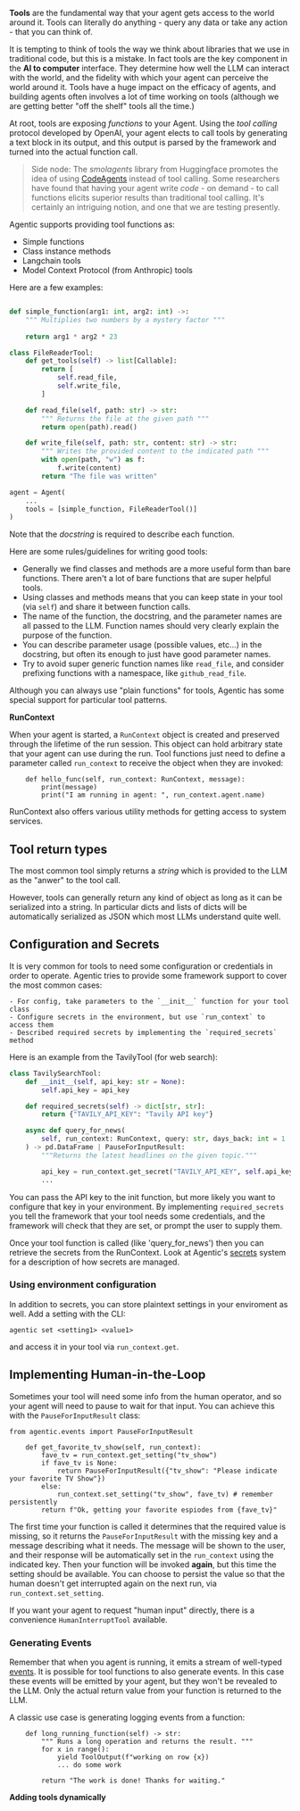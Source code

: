 **Tools** are the fundamental way that your agent gets access to the world around it.
Tools can literally do anything - query any data or take any action - that you can think of.

It is tempting to think of tools the way we think about libraries that we use in traditional code,
but this is a mistake. In fact tools are the key component in the **AI to computer** interface. 
They determine how well the LLM can interact with the world, and the fidelity with which your
agent can perceive the world around it. Tools have a huge impact on the efficacy of agents,
and building agents often involves a lot of time working on tools (although we are getting
better "off the shelf" tools all the time.)

At root, tools are exposing _functions_ to your Agent. Using the _tool calling_ protocol developed
by OpenAI, your agent elects to call tools by generating a text block in its output, and this
output is parsed by the framework and turned into the actual function call.

> Side node: The _smolagents_ library from Huggingface promotes the idea of using 
> [CodeAgents](https://huggingface.co/blog/smolagents#code-agents) instead of tool calling. Some
> researchers have found that having your agent write _code_ - on demand - to call functions elicits
> superior results than traditional tool calling. It's certainly an intriguing notion, and one that
> we are testing presently.

Agentic supports providing tool functions as:

- Simple functions
- Class instance methods
- Langchain tools
- Model Context Protocol (from Anthropic) tools

Here are a few examples:

``` python

def simple_function(arg1: int, arg2: int) ->:
    """ Multiplies two numbers by a mystery factor """
    
    return arg1 * arg2 * 23

class FileReaderTool:
    def get_tools(self) -> list[Callable]:
        return [
            self.read_file,
            self.write_file,
        ]

    def read_file(self, path: str) -> str:
        """ Returns the file at the given path """
        return open(path).read()

    def write_file(self, path: str, content: str) -> str:
        """ Writes the provided content to the indicated path """
        with open(path, "w") as f:
            f.write(content)
        return "The file was written"

agent = Agent(
    ...
    tools = [simple_function, FileReaderTool()]
)
```

Note that the _docstring_ is required to describe each function.

Here are some rules/guidelines for writing good tools:

- Generally we find classes and methods are a more useful form than bare functions. There
aren't a lot of bare functions that are super helpful tools.
- Using classes and methods means that you can keep state in your tool (via `self`) and
share it between function calls.
- The name of the function, the docstring, and the parameter names are all passed to the LLM.
Function names should very clearly explain the purpose of the function.
- You can describe parameter usage (possible values, etc...) in the docstring, but often
its enough to just have good parameter names.
- Try to avoid super generic function names like `read_file`, and consider prefixing 
functions with a namespace, like `github_read_file`.

Although you can always use "plain functions" for tools, Agentic has some special support
for particular tool patterns.

**RunContext**

When your agent is started, a `RunContext` object is created and preserved through the lifetime
of the run session. This object can hold arbitrary state that your agent can use
during the run. Tool functions just need to define a parameter called `run_context` to receive
the object when they are invoked:

```
    def hello_func(self, run_context: RunContext, message):
        print(message)
        print("I am running in agent: ", run_context.agent.name)
```

RunContext also offers various utility methods for getting access to system services.

## Tool return types

The most common tool simply returns a _string_ which is provided to the LLM as the "anwer"
to the tool call.

However, tools can generally return any kind of object as long as it can be serialized into
a string. In particular dicts and lists of dicts will be automatically serialized as JSON
which most LLMs understand quite well.

## Configuration and Secrets

It is very common for tools to need some configuration or credentials in order to operate.
Agentic tries to provide some framework support to cover the most common cases:

    - For config, take parameters to the `__init__` function for your tool class
    - Configure secrets in the environment, but use `run_context` to access them
    - Described required secrets by implementing the `required_secrets` method

Here is an example from the TavilyTool (for web search):

```python
class TavilySearchTool:
    def __init__(self, api_key: str = None):
        self.api_key = api_key

    def required_secrets(self) -> dict[str, str]:
        return {"TAVILY_API_KEY": "Tavily API key"}

    async def query_for_news(
        self, run_context: RunContext, query: str, days_back: int = 1
    ) -> pd.DataFrame | PauseForInputResult:
        """Returns the latest headlines on the given topic."""

        api_key = run_context.get_secret("TAVILY_API_KEY", self.api_key)
        ...
```
You can pass the API key to the init function, but more likely you want to configure that 
key in your environment. By implementing `required_secrets` you tell the framework
that your tool needs some credentials, and the framework will check that they are set, or
prompt the user to supply them.

Once your tool function is called (like 'query_for_news') then you can retrieve the
secrets from the RunContext. Look at Agentic's [secrets](./Secrets.md) system for a description
of how secrets are managed.

### Using environment configuration

In addition to secrets, you can store plaintext settings in your enviroment as well. Add
a setting with the CLI:

    agentic set <setting1> <value1>

and access it in your tool via `run_context.get`.


## Implementing Human-in-the-Loop

Sometimes your tool will need some info from the human operator, and so your agent will need
to pause to wait for that input. You can achieve this with the `PauseForInputResult` class:

```
from agentic.events import PauseForInputResult

    def get_favorite_tv_show(self, run_context):
        fave_tv = run_context.get_setting("tv_show")
        if fave_tv is None:
            return PauseForInputResult({"tv_show": "Please indicate your favorite TV Show"})
        else:
            run_context.set_setting("tv_show", fave_tv) # remember persistently
        return f"Ok, getting your favorite espiodes from {fave_tv}"
```
The first time your function is called it determines that the required
value is missing, so it returns the `PauseForInputResult` with the missing key and a message
describing what it needs. The message will be shown to the user, and their response will
be automatically set in the `run_context` using the indicated key. Then your function will
be invoked **again**, but this time the setting should be available. You can choose to persist
the value so that the human doesn't get interrupted again on the next run, via `run_context.set_setting`. 

If you want your agent to request "human input" directly, there is a convenience `HumanInterruptTool`
available.

### Generating Events

Remember that when you agent is running, it emits a stream of well-typed [events](./Events.md).
It is possible for tool functions to also generate events. In this case these events will be
emitted by your agent, but they won't be revealed to the LLM. Only the actual return value
from your function is returned to the LLM.

A classic use case is generating logging events from a function:

```
    def long_running_function(self) -> str:
        """ Runs a long operation and returns the result. """
        for x in range():
            yield ToolOutput(f"working on row {x})
            ... do some work

        return "The work is done! Thanks for waiting."
```


**Adding tools dynamically**

